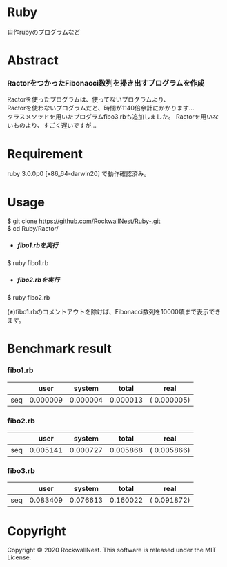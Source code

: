 # Ruby
自作rubyのプログラムなど

# Abstract
### RactorをつかったFibonacci数列を掃き出すプログラムを作成
Ractorを使ったプログラムは、使ってないプログラムより、<br />
Ractorを使わないプログラムだと、時間が1140倍余計にかかります... <br />
クラスメソッドを用いたプログラムfibo3.rbも追加しました。
Ractorを用いないものより、すごく遅いですが... <br />

# Requirement 
ruby 3.0.0p0 [x86_64-darwin20]
で動作確認済み。

# Usage 
$ git clone https://github.com/RockwallNest/Ruby-.git <br />
$ cd Ruby/Ractor/ <br />
- ##### fibo1.rbを実行
$ ruby fibo1.rb <br />
- ##### fibo2.rbを実行
$ ruby fibo2.rb <br />

(※)fibo1.rbのコメントアウトを除けば、Fibonacci数列を10000項まで表示できます。

# Benchmark result
### fibo1.rb
|     |   user   |  system  |   total  |     real     | 
|---  |---       |---       |---       |---           |
| seq | 0.000009 | 0.000004 | 0.000013 | (  0.000005) |

### fibo2.rb
|     |  user    |  system  |   total  |     real     |
|---  |---       |---       |---       |---           |
| seq | 0.005141 | 0.000727 | 0.005868 | (  0.005866) |

### fibo3.rb
|     |  user     |  system  |  total   |    real      |
|---  |---        |---       |---       |---           |
| seq | 0.083409  | 0.076613 | 0.160022 | (  0.091872) |

# Copyright
Copyright &copy; 2020 RockwallNest. This software is released under the MIT License. <br>

